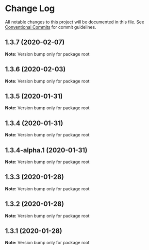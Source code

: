 # Change Log

All notable changes to this project will be documented in this file.
See [Conventional Commits](https://conventionalcommits.org) for commit guidelines.

## 1.3.7 (2020-02-07)

**Note:** Version bump only for package root





## 1.3.6 (2020-02-03)

**Note:** Version bump only for package root





## 1.3.5 (2020-01-31)

**Note:** Version bump only for package root





## 1.3.4 (2020-01-31)

**Note:** Version bump only for package root





## 1.3.4-alpha.1 (2020-01-31)

**Note:** Version bump only for package root





## 1.3.3 (2020-01-28)

**Note:** Version bump only for package root





## 1.3.2 (2020-01-28)

**Note:** Version bump only for package root





## 1.3.1 (2020-01-28)

**Note:** Version bump only for package root
